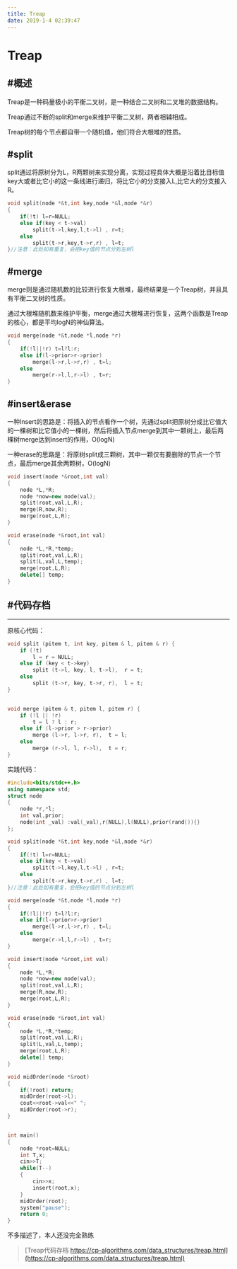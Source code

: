 ```yaml
---
title: Treap
date: 2019-1-4 02:39:47
---
```


# Treap

## #概述

Treap是一种码量极小的平衡二叉树，是一种结合二叉树和二叉堆的数据结构。

Treap通过不断的split和merge来维护平衡二叉树，两者相辅相成。

Treap树的每个节点都自带一个随机值，他们符合大根堆的性质。

## #split

split通过将原树分为L，R两颗树来实现分离，实现过程具体大概是沿着比目标值key大或者比它小的这一条线进行递归，将比它小的分支接入L,比它大的分支接入R。

```c++
void split(node *&t,int key,node *&l,node *&r)
{
    if(!t) l=r=NULL;
    else if(key < t->val) 
        split(t->l,key,l,t->l) , r=t;
    else 
        split(t->r,key,t->r,r) , l=t;
}//注意：此处如有重复，会把key值的节点分到左树l
```



## #merge

merge则是通过随机数的比较进行恢复大根堆，最终结果是一个Treap树，并且具有平衡二叉树的性质。

通过大根堆随机数来维护平衡，merge通过大根堆进行恢复，这两个函数是Treap的核心，都是平均logN的神仙算法。

```c++
void merge(node *&t,node *l,node *r)
{
    if(!l||!r) t=l?l:r;
    else if(l->prior>r->prior)
        merge(l->r,l->r,r) , t=l;
    else
        merge(r->l,l,r->l) , t=r;
}
```



## #insert&erase

一种Insert的思路是：将插入的节点看作一个树，先通过split把原树分成比它值大的一棵树和比它值小的一棵树，然后将插入节点merge到其中一颗树上，最后两棵树merge达到insert的作用，O(logN)

一种erase的思路是：将原树split成三颗树，其中一颗仅有要删除的节点一个节点，最后merge其余两颗树，O(logN)

```c++
void insert(node *&root,int val)
{
    node *L,*R;
    node *now=new node(val);
    split(root,val,L,R);
    merge(R,now,R);
    merge(root,L,R);
}

void erase(node *&root,int val)
{
    node *L,*R,*temp;
    split(root,val,L,R);
    split(L,val,L,temp);
    merge(root,L,R);
    delete[] temp;
}
```



## #代码存档

---
原核心代码：
```c++
void split (pitem t, int key, pitem & l, pitem & r) {
    if (!t)
        l = r = NULL;
    else if (key < t->key)
        split (t->l, key, l, t->l),  r = t;
    else
        split (t->r, key, t->r, r),  l = t;
}


void merge (pitem & t, pitem l, pitem r) {
    if (!l || !r)
        t = l ? l : r;
    else if (l->prior > r->prior)
        merge (l->r, l->r, r),  t = l;
    else
        merge (r->l, l, r->l),  t = r;
}
```



实践代码：

```c++
#include<bits/stdc++.h>
using namespace std;
struct node
{
    node *r,*l;
    int val,prior;
    node(int _val) :val(_val),r(NULL),l(NULL),prior(rand()){}
};

void split(node *&t,int key,node *&l,node *&r)
{
    if(!t) l=r=NULL;
    else if(key < t->val) 
        split(t->l,key,l,t->l) , r=t;
    else 
        split(t->r,key,t->r,r) , l=t;
}//注意：此处如有重复，会把key值的节点分到左树l

void merge(node *&t,node *l,node *r)
{
    if(!l||!r) t=l?l:r;
    else if(l->prior>r->prior)
        merge(l->r,l->r,r) , t=l;
    else
        merge(r->l,l,r->l) , t=r;
}

void insert(node *&root,int val)
{
    node *L,*R;
    node *now=new node(val);
    split(root,val,L,R);
    merge(R,now,R);
    merge(root,L,R);
}

void erase(node *&root,int val)
{
    node *L,*R,*temp;
    split(root,val,L,R);
    split(L,val,L,temp);
    merge(root,L,R);
    delete[] temp;
}

void midOrder(node *&root)
{
    if(!root) return;
    midOrder(root->l);
    cout<<root->val<<" ";
    midOrder(root->r);
}


int main()
{
    node *root=NULL;
    int T,x;
    cin>>T;
    while(T--)
    {
        cin>>x;
        insert(root,x);
    }
    midOrder(root);
    system("pause");
    return 0;
}

```



不多描述了，本人还没完全熟练

> [Treap代码存档 https://cp-algorithms.com/data_structures/treap.html](https://cp-algorithms.com/data_structures/treap.html)

